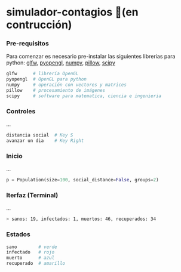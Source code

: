 # simulador-contagios 🚧(en contrucción)
### Pre-requisitos
Para comenzar es necesario pre-instalar las siguientes librerias para python: [glfw](https://pypi.org/project/glfw/), [pyopengl](https://pypi.org/project/PyOpenGL/), [numpy](https://pypi.org/project/numpy/), [pillow](https://pypi.org/project/Pillow/), [scipy](https://pypi.org/project/scipy/)
```bash
glfw      # librería OpenGL
pyopengl  # OpenGL para python
numpy     # operación con vectores y matrices
pillow    # procesamiento de imágenes
scipy     # software para matematica, ciencia e ingenieria
```
### Controles
...
```bash
distancia social  # Key S
avanzar un dia    # Key Right
```
### Inicio
...
```python
p = Population(size=100, social_distance=False, groups=2)
```
### Iterfaz (Terminal)
...
```bash
> sanos: 19, infectados: 1, muertos: 46, recuperados: 34
```
### Estados
```bash
sano        # verde
infectado   # rojo
muerto      # azul
recuperado  # amarillo
```
